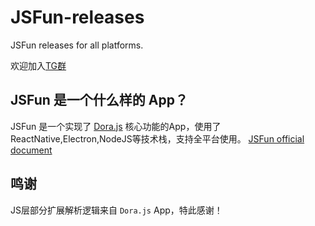 # JSFun-releases

JSFun releases for all platforms.

欢迎加入[TG群](https://t.me/jsfun_app)

## JSFun 是一个什么样的 App？

JSFun 是一个实现了 [Dora.js](https://github.com/Dorajs/docs) 核心功能的App，使用了ReactNative,Electron,NodeJS等技术栈，支持全平台使用。 [JSFun official document](https://jsfun.vercel.app)


## 鸣谢

JS层部分扩展解析逻辑来自 `Dora.js` App，特此感谢！
